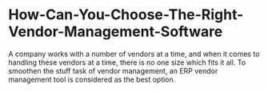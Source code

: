 # How-Can-You-Choose-The-Right-Vendor-Management-Software
A company works with a number of vendors at a time, and when it comes to handling these vendors at a time, there is no one size which fits it all. To smoothen the stuff task of vendor management, an ERP vendor management tool is considered as the best option. 
